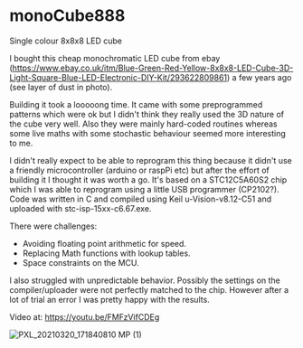 # monoCube888
Single colour 8x8x8 LED cube

I bought this cheap monochromatic LED cube from ebay (https://www.ebay.co.uk/itm/Blue-Green-Red-Yellow-8x8x8-LED-Cube-3D-Light-Square-Blue-LED-Electronic-DIY-Kit/293622809861) a few years ago (see layer of dust in photo).

Building it took a looooong time. It came with some preprogrammed patterns which were ok but I didn't think they really used the 3D nature of the cube very well. Also they were mainly hard-coded routines whereas some live maths with some stochastic behaviour seemed more interesting to me.

I didn't really expect to be able to reprogram this thing because it didn't use a friendly microcontroller (arduino or raspPi etc) but after the effort of building it I thought it was worth a go. It's based on a STC12C5A60S2 chip which I was able to reprogram using a little USB programmer (CP2102?). Code was written in C and compiled using Keil u-Vision-v8.12-C51 and uploaded with stc-isp-15xx-c6.67.exe. 

There were challenges:
- Avoiding floating point arithmetic for speed. 
- Replacing Math functions with lookup tables.
- Space constraints on the MCU. 

I also struggled with unpredictable behavior. Possibly the settings on the compiler/uploader were not perfectly matched to the chip. However after a lot of trial an error I was pretty happy with the results.

Video at: https://youtu.be/FMFzVifCDEg

![PXL_20210320_171840810 MP (1)](https://user-images.githubusercontent.com/25584653/111881534-b6d73400-89a8-11eb-9afd-a40e3d7c09f2.jpg)
